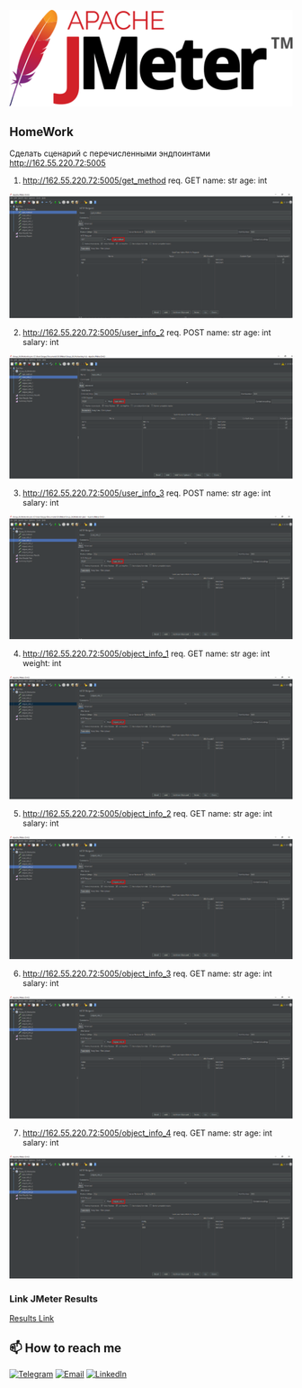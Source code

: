 ![JMeter_Logo](https://github.com/SereJaPWNZ/JMeter/blob/master/assert/JMeter_Logo.png)


## HomeWork
Сделать сценарий с перечисленными эндпоинтами
http://162.55.220.72:5005

1) http://162.55.220.72:5005/get_method
req.
GET
name: str
age: int

![get_method](https://github.com/SereJaPWNZ/JMeter/blob/master/assert/get_method.png)

2) http://162.55.220.72:5005/user_info_2
req.
POST
name: str
age: int
salary: int

![user_info_2](https://github.com/SereJaPWNZ/JMeter/blob/master/assert/user_info_2.png)

3) http://162.55.220.72:5005/user_info_3
req.
POST
name: str
age: int
salary: int

![user_info_3](https://github.com/SereJaPWNZ/JMeter/blob/master/assert/user_info_3.png)

4) http://162.55.220.72:5005/object_info_1
req.
GET
name: str
age: int
weight: int

![object_info_1](https://github.com/SereJaPWNZ/JMeter/blob/master/assert/object_info_1.png)

5) http://162.55.220.72:5005/object_info_2
req.
GET
name: str
age: int
salary: int

![object_info_2](https://github.com/SereJaPWNZ/JMeter/blob/master/assert/object_info_2.png)

6) http://162.55.220.72:5005/object_info_3
req.
GET
name: str
age: int
salary: int

![object_info_3](https://github.com/SereJaPWNZ/JMeter/blob/master/assert/object_info_3.png)

7) http://162.55.220.72:5005/object_info_4
req.
GET
name: str
age: int
salary: int

![object_info_4](https://github.com/SereJaPWNZ/JMeter/blob/master/assert/object_info_4.png)


### Link JMeter Results

[Results Link](https://github.com/SereJaPWNZ/JMeter/blob/master/Group_24_Morkovkin.csv)


## 📫 How to reach me
[![Telegram](https://img.shields.io/badge/-Telegram-000000?style=for-the-badge&logo=telegram&logoColor=00ff88)](https://t.me/res1stpwnz)
[![Email](https://img.shields.io/badge/-gmail-000000?style=for-the-badge&logo=gmail&logoColor=red)](mailto:oofatherxomgoo@gmail.com)
[![LinkedIn](https://img.shields.io/badge/-linkedin-000000?style=for-the-badge&logo=linkedin&logoColor=3955a8)](https://linkedin.com/in/morkovkinsergey)